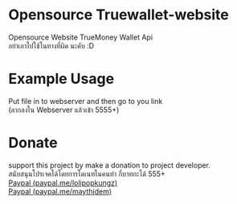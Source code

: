 # Opensource Truewallet-website
Opensource Website TrueMoney Wallet Api<br>
อย่าเอาไปใช้ในทางที่ผิด นะคับ :D
# Example Usage
Put file in to webserver and then go to you link<br>
(ลากลงใน Webserver แล้วเข้า 5555+)

# Donate
support this project by make a donation to project developer.<br>
สนับสนุนโปรเจคได้โดยการโดเนทในคนทำ กี่บาทกะได้ 555+<br>
[Paypal (paypal.me/lolipopkungz)]( https://www.paypal.me/lolipopkungz "Focus Dev")<br>
[Paypal (paypal.me/maythidem)]( https://www.paypal.me/maythidem "maythiwat chomchuen")

